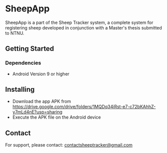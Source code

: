 # SheepApp
SheepApp is a part of the Sheep Tracker system, a complete system for registering sheep developed in conjunction with a Master's thesis submitted to NTNU.

## Getting Started
### Dependencies
* Android Version 9 or higher

## Installing
* Download the app APK from https://drive.google.com/drive/folders/1MQDq34iRst-e7-c72bKAhhZ-y7mLd4nE?usp=sharing
* Execute the APK file on the Android device

## Contact
For support, please contact: contactsheeptracker@gmail.com
